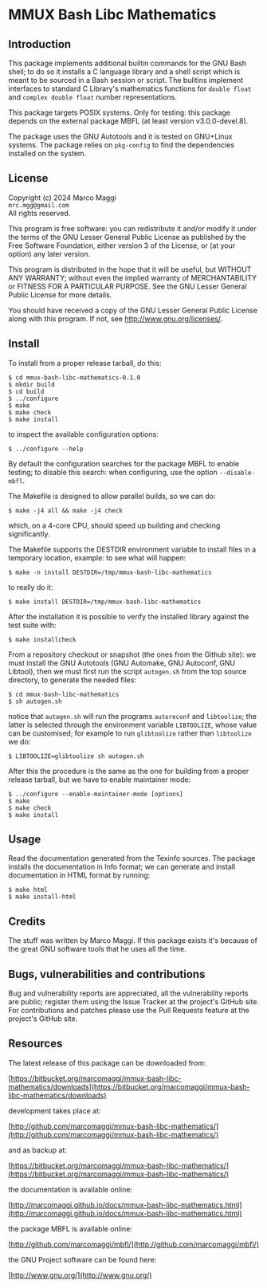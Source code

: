 # MMUX Bash Libc Mathematics

## Introduction

This package  implements additional  builtin commands  for the  GNU Bash
shell; to  do so  it installs a  C language library  and a  shell script
which is meant to be sourced in  a Bash session or script.  The bulitins
implement interfaces  to standard C Library's  mathematics functions for
`double float` and `complex double float` number representations.

This  package targets  POSIX systems.   Only for  testing: this  package
depends on the external package MBFL (at least version v3.0.0-devel.8).

The  package uses  the  GNU  Autotools and  it  is  tested on  GNU+Linux
systems.  The  package relies on  `pkg-config` to find  the dependencies
installed on the system.

## License

Copyright (c) 2024 Marco Maggi<br/>
`mrc.mgg@gmail.com`<br/>
All rights reserved.

This program is free software: you  can redistribute it and/or modify it
under the terms of the GNU Lesser General Public License as published by
the Free  Software Foundation, either version  3 of the License,  or (at
your option) any later version.

This program  is distributed  in the  hope that it  will be  useful, but
WITHOUT   ANY   WARRANTY;  without   even   the   implied  warranty   of
MERCHANTABILITY or FITNESS FOR A PARTICULAR PURPOSE.  See the GNU Lesser
General Public License for more details.

You should have received a copy of the GNU Lesser General Public License
along with this program.  If not, see <http://www.gnu.org/licenses/>.

## Install

To install from a proper release tarball, do this:

```
$ cd mmux-bash-libc-mathematics-0.1.0
$ mkdir build
$ cd build
$ ../configure
$ make
$ make check
$ make install
```

to inspect the available configuration options:

```
$ ../configure --help
```

By default  the configuration  searches for the  package MBFL  to enable
testing;  to  disable this  search:  when  configuring, use  the  option
`--disable-mbfl`.


The Makefile is designed to allow parallel builds, so we can do:

```
$ make -j4 all && make -j4 check
```

which,  on  a  4-core  CPU,   should  speed  up  building  and  checking
significantly.

The Makefile supports the DESTDIR  environment variable to install files
in a temporary location, example: to see what will happen:

```
$ make -n install DESTDIR=/tmp/mmux-bash-libc-mathematics
```

to really do it:

```
$ make install DESTDIR=/tmp/mmux-bash-libc-mathematics
```

After the  installation it is  possible to verify the  installed library
against the test suite with:

```
$ make installcheck
```

From a repository checkout or snapshot  (the ones from the Github site):
we  must install  the GNU  Autotools  (GNU Automake,  GNU Autoconf,  GNU
Libtool), then  we must first run  the script `autogen.sh` from  the top
source directory, to generate the needed files:

```
$ cd mmux-bash-libc-mathematics
$ sh autogen.sh

```

notice  that  `autogen.sh`  will   run  the  programs  `autoreconf`  and
`libtoolize`; the  latter is  selected through the  environment variable
`LIBTOOLIZE`,  whose  value  can  be  customised;  for  example  to  run
`glibtoolize` rather than `libtoolize` we do:

```
$ LIBTOOLIZE=glibtoolize sh autogen.sh
```

After this  the procedure  is the same  as the one  for building  from a
proper release tarball, but we have to enable maintainer mode:

```
$ ../configure --enable-maintainer-mode [options]
$ make
$ make check
$ make install
```

## Usage

Read the documentation generated from  the Texinfo sources.  The package
installs the documentation  in Info format; we can  generate and install
documentation in HTML format by running:

```
$ make html
$ make install-html
```

## Credits

The  stuff was  written by  Marco Maggi.   If this  package exists  it's
because of the great GNU software tools that he uses all the time.

## Bugs, vulnerabilities and contributions

Bug  and vulnerability  reports are  appreciated, all  the vulnerability
reports  are  public; register  them  using  the  Issue Tracker  at  the
project's GitHub  site.  For  contributions and  patches please  use the
Pull Requests feature at the project's GitHub site.

## Resources

The latest release of this package can be downloaded from:

[https://bitbucket.org/marcomaggi/mmux-bash-libc-mathematics/downloads](https://bitbucket.org/marcomaggi/mmux-bash-libc-mathematics/downloads)

development takes place at:

[http://github.com/marcomaggi/mmux-bash-libc-mathematics/](http://github.com/marcomaggi/mmux-bash-libc-mathematics/)

and as backup at:

[https://bitbucket.org/marcomaggi/mmux-bash-libc-mathematics/](https://bitbucket.org/marcomaggi/mmux-bash-libc-mathematics/)

the documentation is available online:

[http://marcomaggi.github.io/docs/mmux-bash-libc-mathematics.html](http://marcomaggi.github.io/docs/mmux-bash-libc-mathematics.html)

the package MBFL is available online:

[http://github.com/marcomaggi/mbfl/](http://github.com/marcomaggi/mbfl/)

the GNU Project software can be found here:

[http://www.gnu.org/](http://www.gnu.org/)

